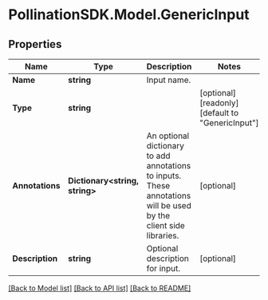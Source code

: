 
# PollinationSDK.Model.GenericInput

## Properties

Name | Type | Description | Notes
------------ | ------------- | ------------- | -------------
**Name** | **string** | Input name. | 
**Type** | **string** |  | [optional] [readonly] [default to "GenericInput"]
**Annotations** | **Dictionary&lt;string, string&gt;** | An optional dictionary to add annotations to inputs. These annotations will be used by the client side libraries. | [optional] 
**Description** | **string** | Optional description for input. | [optional] 

[[Back to Model list]](../README.md#documentation-for-models)
[[Back to API list]](../README.md#documentation-for-api-endpoints)
[[Back to README]](../README.md)

